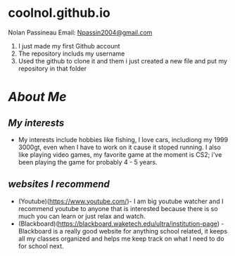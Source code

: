# coolnol.github.io
Nolan Passineau
Email: Npassin2004@gmail.com
1. I just made my first Github account
2. The repository includs my username
3. Used the github to clone it and them i just created a new file and put my repository in that folder


# _About Me_
## _My interests_
- My interests include hobbies like fishing, I love cars, includiong my 1999 3000gt, even 
when I have to work on it cause it stoped running. I also like playing video games, 
my favorite game at the moment is CS2; i've been playing the game for probably 4 - 5 years.
## _websites I recommend_
- (Youtube)(https://www.youtube.com/)- I am big youtube watcher and I recommend youtube to 
anyone that is interested because there is so much you can learn or just relax and watch.
- (Blackboard)(https://blackboard.waketech.edu/ultra/institution-page) - Blackboard is a really good website 
for anything school related, it keeps all my classes organized and helps me keep track on what I need to do for school next.

